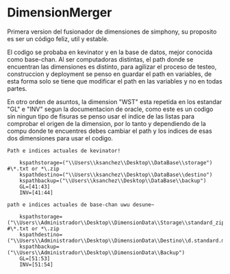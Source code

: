 # DimensionMerger
Primera version del fusionador de dimensiones de simphony, su proposito es ser un código feliz, util y estable.

El codigo se probaba en kevinator y en la base de datos, mejor conocida como base-chan.
Al ser computadoras distintas, el path donde se encuentran las dimensiones es distinto,
para agilizar el proceso de testeo, construccion y deployment se penso en guardar el path en variables,
de esta forma solo se tiene que modificar el path en las variables y no en todas partes.

En otro orden de asuntos, la dimension "WST" esta repetida en los estandar "GL" e "INV" segun la documentacion de oracle,
como este es un codigo sin ningun tipo de fisuras se penso usar el indice de las listas para comprobar el origen de la dimension,
por lo tanto y dependiendo de la compu donde te encuentres debes cambiar el path y los indices de esas dos dimensiones para usar el codigo.

    Path e indices actuales de kevinator!

        kspathstorage=("\\Users\\ksanchez\\Desktop\\DataBase\\storage") #\*.txt or *\.zip
        kspathdestino=("\\Users\\ksanchez\\Desktop\\DataBase\\destino")
        kspathbackup=("\\Users\\ksanchez\\Desktop\\DataBase\\backup")
        GL=[41:43]
        INV=[41:44]

    path e indices actuales de base-chan uwu desune~

        kspathstorage=("\\Users\\Administrador\\Desktop\\DimensionData\\Storage\\standard_zip") #\*.txt or *\.zip
        kspathdestino=("\\Users\\Administrador\\Desktop\\DimensionData\\Destino\\d.standard.merged")
        kspathbackup=("\\Users\\Administrador\\Desktop\\DimensionData\\Backup")
        GL=[51:53]
        INV=[51:54]